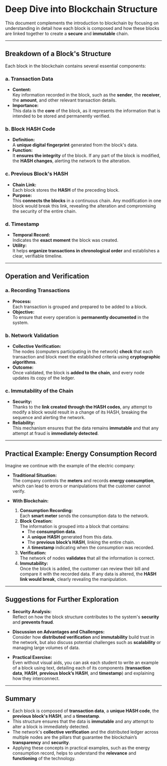 # **Deep Dive into Blockchain Structure**

This document complements the introduction to blockchain by focusing on understanding in detail how each block is composed and how these blocks are linked together to create a **secure** and **immutable** chain.

---

## **Breakdown of a Block's Structure**

Each block in the blockchain contains several essential components:

### a. **Transaction Data**
- **Content:**  
  Key information recorded in the block, such as the **sender**, the **receiver**, the **amount**, and other relevant transaction details.
- **Importance:**  
  This data is the **core** of the block, as it represents the information that is intended to be stored and permanently verified.

### b. **Block HASH Code**
- **Definition:**  
  A **unique digital fingerprint** generated from the block's data.
- **Function:**  
  It **ensures the integrity** of the block. If any part of the block is modified, the **HASH changes**, alerting the network to the alteration.

### c. **Previous Block's HASH**
- **Chain Link:**  
  Each block stores the **HASH** of the preceding block.
- **Purpose:**  
  This **connects the blocks** in a continuous chain. Any modification in one block would break this link, revealing the alteration and compromising the security of the entire chain.

### d. **Timestamp**
- **Temporal Record:**  
  Indicates the **exact moment** the block was created.
- **Utility:**  
  It helps **organize transactions in chronological order** and establishes a clear, verifiable timeline.

---

## **Operation and Verification**

### a. **Recording Transactions**
- **Process:**  
  Each transaction is grouped and prepared to be added to a block.
- **Objective:**  
  To ensure that every operation is **permanently documented** in the system.

### b. **Network Validation**
- **Collective Verification:**  
  The nodes (computers participating in the network) **check** that each transaction and block meet the established criteria using **cryptographic algorithms**.
- **Outcome:**  
  Once validated, the block is **added to the chain**, and every node updates its copy of the ledger.

### c. **Immutability of the Chain**
- **Security:**  
  Thanks to the **link created through the HASH codes**, any attempt to modify a block would result in a change of its HASH, breaking the sequence and alerting the network.
- **Reliability:**  
  This mechanism ensures that the data remains **immutable** and that any attempt at fraud is **immediately detected**.

---

## **Practical Example: Energy Consumption Record**

Imagine we continue with the example of the electric company:

- **Traditional Situation:**  
  The company controls the **meters** and records **energy consumption**, which can lead to errors or manipulations that the customer cannot verify.
  
- **With Blockchain:**  
  1. **Consumption Recording:**  
     Each **smart meter** sends the consumption data to the network.
  2. **Block Creation:**  
     The information is grouped into a block that contains:
     - The **consumption data**.
     - A **unique HASH** generated from this data.
     - The **previous block’s HASH**, linking the entire chain.
     - A **timestamp** indicating when the consumption was recorded.
  3. **Verification:**  
     The network of nodes **validates** that all the information is correct.
  4. **Immutability:**  
     Once the block is added, the customer can review their bill and compare it with the recorded data. If any data is altered, the **HASH link would break**, clearly revealing the manipulation.

---

## **Suggestions for Further Exploration**

- **Security Analysis:**  
  Reflect on how the block structure contributes to the system's **security** and **prevents fraud**.
  
- **Discussion on Advantages and Challenges:**  
  Consider how **distributed verification** and **immutability** build trust in the network, but also discuss potential challenges such as **scalability** or managing large volumes of data.

- **Practical Exercise:**  
  Even without visual aids, you can ask each student to write an example of a block using text, detailing each of its components (**transaction data**, **HASH**, **previous block’s HASH**, and **timestamp**) and explaining how they interconnect.

---

## **Summary**

- Each block is composed of **transaction data**, a **unique HASH code**, the **previous block's HASH**, and a **timestamp**.
- This structure ensures that the data is **immutable** and any attempt to alter a block is immediately detected.
- The network's **collective verification** and the distributed ledger across multiple nodes are the pillars that guarantee the blockchain’s **transparency** and **security**.
- Applying these concepts in practical examples, such as the energy consumption record, helps to understand the **relevance** and **functioning** of the technology.
